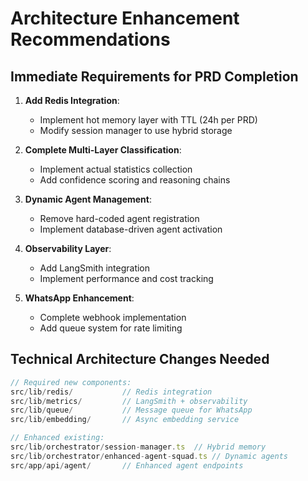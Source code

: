 # Architecture Enhancement Recommendations

## Immediate Requirements for PRD Completion

1. **Add Redis Integration**: 
   - Implement hot memory layer with TTL (24h per PRD)
   - Modify session manager to use hybrid storage

2. **Complete Multi-Layer Classification**:
   - Implement actual statistics collection
   - Add confidence scoring and reasoning chains

3. **Dynamic Agent Management**:
   - Remove hard-coded agent registration
   - Implement database-driven agent activation

4. **Observability Layer**:
   - Add LangSmith integration
   - Implement performance and cost tracking

5. **WhatsApp Enhancement**:
   - Complete webhook implementation
   - Add queue system for rate limiting

## Technical Architecture Changes Needed

```typescript
// Required new components:
src/lib/redis/           // Redis integration
src/lib/metrics/         // LangSmith + observability  
src/lib/queue/           // Message queue for WhatsApp
src/lib/embedding/       // Async embedding service

// Enhanced existing:
src/lib/orchestrator/session-manager.ts  // Hybrid memory
src/lib/orchestrator/enhanced-agent-squad.ts // Dynamic agents
src/app/api/agent/       // Enhanced agent endpoints
```

